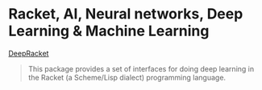 # Racket, AI,  Neural networks, Deep Learning & Machine Learning


[DeepRacket](https://github.com/charlescearl/DeepRacket)  
> This package provides a set of interfaces for doing deep learning in the Racket (a Scheme/Lisp dialect) programming language.

